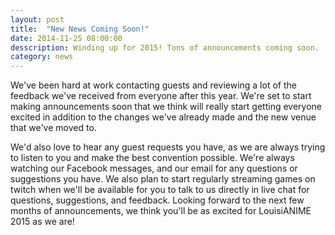```yaml
---
layout: post
title:  "New News Coming Soon!"
date: 2014-11-25 08:00:00
desscription: Winding up for 2015! Tons of announcements coming soon.
category: news
---
```


We've been hard at work contacting guests and reviewing a lot of the feedback we've received from everyone after this year. We're set to start making announcements soon that we think will really start getting everyone excited in addition to the changes we've already made and the new venue that we've moved to. 

We'd also love to hear any guest requests you have, as we are always trying to listen to you and make the best convention possible. We're always watching our Facebook messages, and our email for any questions or suggestions you have. We also plan to start regularly streaming games on twitch when we'll be available for you to talk to us directly in live chat for questions, suggestions, and feedback. Looking forward to the next few months of announcements, we think you'll be as excited for LouisiANIME 2015 as we are!